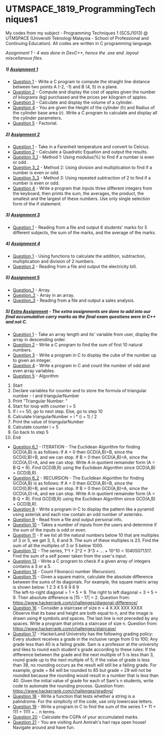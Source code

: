 # UTMSPACE_1819_ProgrammingTechniques1
My codes from my subject - Programming Techniques 1 (SCSJ1013) @ UTMSPACE (Universiti Teknologi Malaysia - School of Professional and Continuing Education). All codes are written in C programming language.

_Assignment 1 - 4 was done in DevC++, hence the .exe and .layout miscellanous files._

##### 1) [Assignment 1](https://github.com/Chikoness/UTMSPACE_1819_ProgrammingTechniques1/tree/master/Assignment_1)
- [Question 1](https://github.com/Chikoness/UTMSPACE_1819_ProgrammingTechniques1/tree/master/Assignment_1/Question_1) - Write a C program to compute the straight line distance between two points A (-2, -1) and B (4, 5) in a plane.
- [Question 2](https://github.com/Chikoness/UTMSPACE_1819_ProgrammingTechniques1/tree/master/Assignment_1/Question_2) - Compute and display the cost of apples given the number of kilograms (kg) purchased and the prices per kilogram of apples.
- [Question 3](https://github.com/Chikoness/UTMSPACE_1819_ProgrammingTechniques1/tree/master/Assignment_1/Question_3) - Calculate and display the volume of a cylinder.
- [Question 4](https://github.com/Chikoness/UTMSPACE_1819_ProgrammingTechniques1/tree/master/Assignment_1/Question_4) - You are given the Height of the cylinder (h) and Radius of the cylinder base area (r). Write a C program to calculate and display all the cylinder parameters.
- [Question 5](https://github.com/Chikoness/UTMSPACE_1819_ProgrammingTechniques1/tree/master/Assignment_1/Question_5) - Factorial.

##### 2) [Assignment 2](https://github.com/Chikoness/UTMSPACE_1819_ProgrammingTechniques1/tree/master/Assignment_2)
- [Question 1](https://github.com/Chikoness/UTMSPACE_1819_ProgrammingTechniques1/tree/master/Assignment_2/Question_1) - Take in a Farenheit temperature and convert to Celcius.
- [Question 2](https://github.com/Chikoness/UTMSPACE_1819_ProgrammingTechniques1/tree/master/Assignment_2/Question_2) - Calculate a Quadratic Equation and output the results.
- [Question 3_1](https://github.com/Chikoness/UTMSPACE_1819_ProgrammingTechniques1/tree/master/Assignment_2/Question_3_1) - Method 1: Using modulus(%) to find if a number is even or odd .
- [Question 3_2](https://github.com/Chikoness/UTMSPACE_1819_ProgrammingTechniques1/tree/master/Assignment_2/Question_3_2) - Method 2: Using division and multiplication to find if a number is even or odd.
- [Question 3_3](https://github.com/Chikoness/UTMSPACE_1819_ProgrammingTechniques1/tree/master/Assignment_2/Question_3_3) - Method 3: Using repeated subtraction of 2 to find if a number is even or odd.
- [Question 4](https://github.com/Chikoness/UTMSPACE_1819_ProgrammingTechniques1/tree/master/Assignment_2/Question_4) - Write a program that inputs three different integers from the keyboard, then prints the sum, the averages, the product, the smallest and the largest of these numbers. Use only single selection form of the if statement.

##### 3) [Assignment 3](https://github.com/Chikoness/UTMSPACE_1819_ProgrammingTechniques1/tree/master/Assignment_3)
- [Question 1](https://github.com/Chikoness/UTMSPACE_1819_ProgrammingTechniques1/tree/master/Assignment_3) - Reading from a file and output 6 students' marks for 5 different subjects, the sum of the marks, and the average of the marks.

##### 4) [Assignment 4](https://github.com/Chikoness/UTMSPACE_1819_ProgrammingTechniques1/tree/master/Assignment_4)
- [Question 1](https://github.com/Chikoness/UTMSPACE_1819_ProgrammingTechniques1/tree/master/Assignment_4/Question_1) - Using functions to calculate the addition, subtraction, multiplication and division of 2 numbers.
- [Question 2](https://github.com/Chikoness/UTMSPACE_1819_ProgrammingTechniques1/tree/master/Assignment_4/Question_2) - Reading from a file and output the electricity bill.

##### 5) [Assignment 5](https://github.com/Chikoness/UTMSPACE_1819_ProgrammingTechniques1/tree/master/Assignment_5)
- [Question_1](https://github.com/Chikoness/UTMSPACE_1819_ProgrammingTechniques1/blob/master/Assignment_5/Question_1.c) - Array.
- [Question_2](https://github.com/Chikoness/UTMSPACE_1819_ProgrammingTechniques1/blob/master/Assignment_5/Question_2.c) - Array in an array.
- [Question_3](https://github.com/Chikoness/UTMSPACE_1819_ProgrammingTechniques1/blob/master/Assignment_5/Question_3.c) - Reading from a file and output a sales analysis.

##### 5) [Extra Assignment](https://github.com/Chikoness/UTMSPACE_1819_ProgrammingTechniques1/tree/master/Extra_Assignment) - _The extra assignments are done to add into our final accumulative carry marks as the final exam questions were in C++ and not C._
- [Question 1](https://github.com/Chikoness/UTMSPACE_1819_ProgrammingTechniques1/blob/master/Extra_Assignment/Code_1.c) - Take an array length and its' variable from user, display the array in descending order.
- [Question 2](https://github.com/Chikoness/UTMSPACE_1819_ProgrammingTechniques1/blob/master/Extra_Assignment/Code_2.c) - Write a C program to find the sum of first 10 natural numbers.
- [Question 3](https://github.com/Chikoness/UTMSPACE_1819_ProgrammingTechniques1/blob/master/Extra_Assignment/Code_3.c) - Write a program in C to display the cube of the number up to given an integer.
- [Question 4](https://github.com/Chikoness/UTMSPACE_1819_ProgrammingTechniques1/blob/master/Extra_Assignment/Code_4.c) - Write a program in C and count the number of odd and even array variables. 
- [Question 5](https://github.com/Chikoness/UTMSPACE_1819_ProgrammingTechniques1/blob/master/Extra_Assignment/Code_5.c) -
Algorithm
1. Start
2. Declare variables for counter and to store the formula of triangular number - i and triangularNumber
3. Print "Triangular Number: "
4. Start for loop with counter i = 5
5. If i <= 50, go to next step. Else, go to step 10
6. Calculate triangularNumber = i * (i + 1) / 2
7. Print the value of triangularNumber
8. Calculate counter i + 5
9. Go back to step 5
10. End
- [Question 6_1](https://github.com/Chikoness/UTMSPACE_1819_ProgrammingTechniques1/blob/master/Extra_Assignment/Code_6_iteration.c) - ITERATION - The Euclidean Algorithm for finding GCD(A,B) is as follows: If A = 0 then GCD(A,B)=B, since the GCD(0,B)=B, and we can stop. If B = 0 then GCD(A,B)=A, since the GCD(A,0)=A, and we can stop. Write A in quotient remainder form (A = B⋅Q + R). Find GCD(B,R) using the Euclidean Algorithm since GCD(A,B) = GCD(B,R).
- [Question 6_2](https://github.com/Chikoness/UTMSPACE_1819_ProgrammingTechniques1/blob/master/Extra_Assignment/Code_6_recursion.c) - RECURSION - The Euclidean Algorithm for finding GCD(A,B) is as follows: If A = 0 then GCD(A,B)=B, since the GCD(0,B)=B, and we can stop. If B = 0 then GCD(A,B)=A, since the GCD(A,0)=A, and we can stop. Write A in quotient remainder form (A = B⋅Q + R). Find GCD(B,R) using the Euclidean Algorithm since GCD(A,B) = GCD(B,R).
- [Question 8](https://github.com/Chikoness/UTMSPACE_1819_ProgrammingTechniques1/blob/master/Extra_Assignment/Code_8.c) - Write a program in C to display the pattern like a pyramid using asterisk and each row contain an odd number of asterisks.
- [Question 9](https://github.com/Chikoness/UTMSPACE_1819_ProgrammingTechniques1/blob/master/Extra_Assignment/Code_9.c) - Read from a file and output personal info.
- [Question 10](https://github.com/Chikoness/UTMSPACE_1819_ProgrammingTechniques1/blob/master/Extra_Assignment/Code_10.c) - Takes a number of inputs from the users and determine if the sum of the inputs is odd or even.
- [Question 11](https://github.com/Chikoness/UTMSPACE_1819_ProgrammingTechniques1/blob/master/Extra_Assignment/Code_11.c) - If we list all the natural numbers below 10 that are multiples of 3 or 5, we get 3, 5, 6 and 9. The sum of these multiples is 23. Find the sum of all the multiples of 3 or 5 below 1000.
- [Question 12](https://github.com/Chikoness/UTMSPACE_1819_ProgrammingTechniques1/blob/master/Extra_Assignment/Code_12.c) - The series, 1^1 + 2^2 + 3^3 + ... + 10^10 = 10405071317. Find the sum of a self power taken from the user's input.
- [Question 13](https://github.com/Chikoness/UTMSPACE_1819_ProgrammingTechniques1/blob/master/Extra_Assignment/Code_13.c) - Write a C program to check if a given array of integers contains a 3 or a 5.
- [Question 14](https://github.com/Chikoness/UTMSPACE_1819_ProgrammingTechniques1/blob/master/Extra_Assignment/Code_14.c) - Count Fibonacci number (Recursion).
- [Question 15](https://github.com/Chikoness/UTMSPACE_1819_ProgrammingTechniques1/blob/master/Extra_Assignment/Code_15.c) - Given a square matrix, calculate the absolute difference between the sums of its diagonals.
For example, the square matrix array is shown below:
1 2 3
4 5 6
9 8 9  
The left-to-right diagonal = 1 + 5 + 9. The right to left diagonal = 3 + 5 + 9. Their absolute difference is |15 - 17| = 2. 
Question from: https://www.hackerrank.com/challenges/diagonal-difference/
- [Question 16](https://github.com/Chikoness/UTMSPACE_1819_ProgrammingTechniques1/blob/master/Extra_Assignment/Code_16.c) - Consider a staircase of size n = 4
   X
  XX
 XXX
XXXX
Observe that its base and height are both equal to n, and the image is drawn using # symbols and spaces. The last line is not preceded by any spaces. Write a program that prints a staircase of size n.
Question from: https://www.hackerrank.com/challenges/staircase/
- [Question 17](https://github.com/Chikoness/UTMSPACE_1819_ProgrammingTechniques1/blob/master/Extra_Assignment/Code_17.c) - HackerLand University has the following grading policy: Every student receives a grade in the inclusive range from 0 to 100; Any grade less than 40 is a failing grade. Sam is a professor at the university and likes to round each student's grade according to these rules: If the difference between the grade and the next multiple of 5 is less than 3, round grade up to the next multiple of 5; If the value of grade is less than 38, no rounding occurs as the result will still be a failing grade. For example, grade = 84 will be rounded to 85 but grade = 29 will not be rounded because the rounding would result in a number that is less than 40. Given the initial value of grade for each of Sam's n students, write code to automate the rounding process.
Question from: https://www.hackerrank.com/challenges/grading/
- [Question 18](https://github.com/Chikoness/UTMSPACE_1819_ProgrammingTechniques1/blob/master/Extra_Assignment/Code_18.c) - Write a function that tests whether a string is a palindrome. For the simplicity of the code, use only lowercase letters.
- [Question 19](https://github.com/Chikoness/UTMSPACE_1819_ProgrammingTechniques1/blob/master/Extra_Assignment/Code_19.c) - Write a program in C to find the sum of the series 1 + 11 + 111 + 1111 + .. n terms.
- [Question 20](https://github.com/Chikoness/UTMSPACE_1819_ProgrammingTechniques1/blob/master/Extra_Assignment/Code_20.c) - Calculate the CGPA of your accumulated marks.
- [Question 21](https://github.com/Chikoness/UTMSPACE_1819_ProgrammingTechniques1/blob/master/Extra_Assignment/Code_21.c) - You are visiting Aunt Amirah's hari raya open house! Navigate around and have fun.

